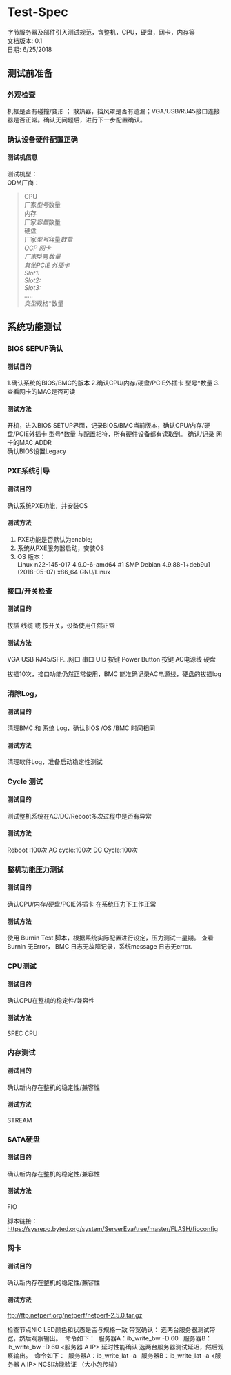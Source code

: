 # Test-Spec
字节服务器及部件引入测试规范，含整机，CPU，硬盘，网卡，内存等  
文档版本:   0.1  
日期:   6/25/2018

## 测试前准备   
### 外观检查  
机框是否有碰撞/变形 ； 散热器，挡风罩是否有遗漏；VGA/USB/RJ45接口连接器是否正常。确认无问题后，进行下一步配置确认。

### 确认设备硬件配置正确    
#### 测试机信息  
测试机型：  
ODM厂商：  
>CPU  
厂家*型号*数量  
>内存  
厂家*容量*数量  
>硬盘   
厂家*型号*容量*数量  
>OCP 网卡  
厂家*型号*数量  
>其他PCIE 外插卡  
Slot1:  
Slot2:  
Slot3:  
…..  
类型*规格*数量  

## 系统功能测试  
### BIOS SEPUP确认  
#### 测试目的  
1.确认系统的BIOS/BMC的版本
2.确认CPU/内存/硬盘/PCIE外插卡 型号*数量
3.查看网卡的MAC是否可读
#### 测试方法   
开机，进入BIOS SETUP界面，记录BIOS/BMC当前版本，确认CPU/内存/硬盘/PCIE外插卡 型号*数量 与配置相符，所有硬件设备都有读取到。
确认/记录 网卡的MAC ADDR  
确认BIOS设置Legacy  

### PXE系统引导  
#### 测试目的  
确认系统PXE功能，并安装OS  
#### 测试方法   
1. PXE功能是否默认为enable;  
2. 系统从PXE服务器启动，安装OS  
3. OS 版本：  
Linux n22-145-017 4.9.0-6-amd64 #1 SMP Debian 4.9.88-1+deb9u1 (2018-05-07) x86_64 GNU/Linux  


### 接口/开关检查   
#### 测试目的  
拔插 线缆 或 按开关，设备使用任然正常
#### 测试方法   
VGA
USB
RJ45/SFP…网口
串口
UID 按键
Power Button 按键
AC电源线
硬盘

拔插10次，接口功能仍然正常使用，BMC 能准确记录AC电源线，硬盘的拔插log

###  清除Log， 
#### 测试目的 
清理BMC 和 系统 Log，确认BIOS /OS /BMC 时间相同  
#### 测试方法   
清理软件Log，准备启动稳定性测试


### Cycle 测试     
#### 测试目的  
测试整机系统在AC/DC/Reboot多次过程中是否有异常
#### 测试方法   
Reboot :100次
AC cycle:100次
DC Cycle:100次 

### 整机功能压力测试 
#### 测试目的  
确认CPU/内存/硬盘/PCIE外插卡 在系统压力下工作正常  
#### 测试方法   
使用 Burnin Test 脚本，根据系统实际配置进行设定，压力测试一星期。
查看Burnin 无Error， BMC 日志无故障记录，系统message 日志无error.   

### CPU测试  
#### 测试目的  
确认CPU在整机的稳定性/兼容性
#### 测试方法   
SPEC CPU 


### 内存测试  
#### 测试目的  
确认新内存在整机的稳定性/兼容性
#### 测试方法   
STREAM


### SATA硬盘  
#### 测试目的  
确认新内存在整机的稳定性/兼容性
#### 测试方法   
FIO

脚本链接：  
https://sysrepo.byted.org/system/ServerEva/tree/master/FLASH/fioconfig


### 网卡  
#### 测试目的  
确认新内存在整机的稳定性/兼容性  
#### 测试方法   

ftp://ftp.netperf.org/netperf/netperf-2.5.0.tar.gz

检查节点NIC LED颜色和状态是否与规格一致
带宽确认：
选两台服务器测试带宽，然后观察输出。     命令如下：     服务器A：ib_write_bw -D 60      服务器B：ib_write_bw -D 60 <服务器 A IP>
延时性能确认
选两台服务器测试延迟，然后观察输出。     命令如下：     服务器A：ib_write_lat -a      服务器B：ib_write_lat -a <服务器 A IP>
NCSI功能验证
（大小包传输）














